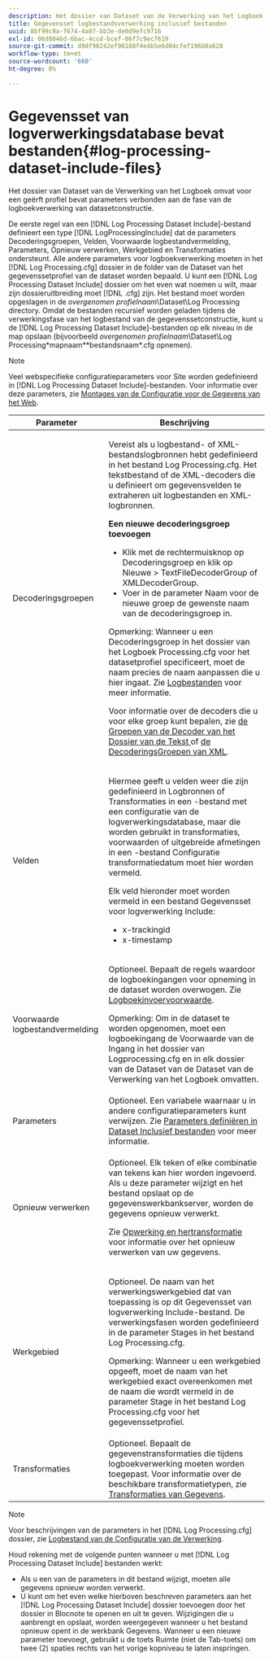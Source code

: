 ```yaml
---
description: Het dossier van Dataset van de Verwerking van het Logboek omvat voor een geërft profiel bevat parameters verbonden aan de fase van de logboekverwerking van datasetconstructie.
title: Gegevensset logbestandsverwerking inclusief bestanden
uuid: 8bf99c9a-f674-4a07-bb3e-de0d9efc9716
exl-id: 06d8046d-6bac-4ccd-bcef-06f7c9ec7619
source-git-commit: d9df90242ef96188f4e4b5e6d04cfef196b0a628
workflow-type: tm+mt
source-wordcount: '660'
ht-degree: 0%

---
```


# Gegevensset van logverwerkingsdatabase bevat bestanden{#log-processing-dataset-include-files}

Het dossier van Dataset van de Verwerking van het Logboek omvat voor een geërft profiel bevat parameters verbonden aan de fase van de logboekverwerking van datasetconstructie.

De eerste regel van een [!DNL Log Processing Dataset Include]-bestand definieert een type [!DNL LogProcessingInclude] dat de parameters Decoderingsgroepen, Velden, Voorwaarde logbestandvermelding, Parameters, Opnieuw verwerken, Werkgebied en Transformaties ondersteunt. Alle andere parameters voor logboekverwerking moeten in het [!DNL Log Processing.cfg] dossier in de folder van de Dataset van het gegevenssetprofiel van de dataset worden bepaald. U kunt een [!DNL Log Processing Dataset Include] dossier om het even wat noemen u wilt, maar zijn dossieruitbreiding moet [!DNL .cfg] zijn. Het bestand moet worden opgeslagen in de *overgenomen profielnaam*\Dataset\Log Processing directory. Omdat de bestanden recursief worden geladen tijdens de verwerkingsfase van het logbestand van de gegevenssetconstructie, kunt u de [!DNL Log Processing Dataset Include]-bestanden op elk niveau in de map opslaan (bijvoorbeeld *overgenomen profielnaam*\Dataset\Log Processing\*mapnaam*\*bestandsnaam*.cfg opnemen).

>[!NOTE]
>
>Veel webspecifieke configuratieparameters voor Site worden gedefinieerd in [!DNL Log Processing Dataset Include]-bestanden. Voor informatie over deze parameters, zie [Montages van de Configuratie voor de Gegevens van het Web](../../../../../home/c-dataset-const-proc/c-config-web-data/c-config-web-data.md#concept-9a306b65483a484bb3f6f3c1d7e77519).

<table id="table_E2112652CCD443E889A529EEDC4ADF1C"> 
 <thead> 
  <tr> 
   <th colname="col1" class="entry"> Parameter </th> 
   <th colname="col2" class="entry"> Beschrijving </th> 
  </tr> 
 </thead>
 <tbody> 
  <tr> 
   <td colname="col1"> Decoderingsgroepen </td> 
   <td colname="col2"> <p>Vereist als u logbestand- of XML-bestandslogbronnen hebt gedefinieerd in het bestand <span class="filepath"> Log Processing.cfg</span>. Het tekstbestand of de XML-decoders die u definieert om gegevensvelden te extraheren uit logbestanden en XML-logbronnen. </p> <p> <b>Een nieuwe decoderingsgroep toevoegen</b> 
     <ul id="ul_54087499003C48C8B0AD9660A2F46EA9"> 
      <li id="li_E361861E61D246DDB3964C97CC5187E9"> Klik met de rechtermuisknop op <span class="uicontrol"> Decoderingsgroep</span> en klik op <span class="uicontrol"> Nieuwe </span> &gt; <span class="uicontrol"> TextFileDecoderGroup</span> of <span class="uicontrol"> XMLDecoderGroup</span>. </li> 
      <li id="li_B2D61A0763AD4FEDB619BF9550EF4602"> Voer in de parameter Naam voor de nieuwe groep de gewenste naam van de decoderingsgroep in. </li> 
     </ul> </p> <p> <p>Opmerking:  Wanneer u een Decoderingsgroep in het <span class="filepath"> dossier van het Logboek Processing.cfg</span> voor het datasetprofiel specificeert, moet de naam precies de naam aanpassen die u hier ingaat. Zie <a href="../../../../../home/c-dataset-const-proc/c-log-proc-config-file/c-log-sources.md#concept-3d4fb817c057447d90f166b1183b461e"> Logbestanden</a> voor meer informatie. </p> </p> <p> Voor informatie over de decoders die u voor elke groep kunt bepalen, zie <a href="../../../../../home/c-dataset-const-proc/c-dataset-inc-files/c-types-dataset-inc-files/c-log-proc-dataset-inc-files/c-text-file-dec-groups.md#concept-0db34988e17c41bfb1797f1d8e78aabd"> de Groepen van de Decoder van het Dossier van de Tekst </a> of <a href="../../../../../home/c-dataset-const-proc/c-dataset-inc-files/c-types-dataset-inc-files/c-log-proc-dataset-inc-files/c-xml-dec-grps.md#concept-5eda5ab253724674832f6951e2a0d1c3"> de DecoderingsGroepen van XML</a>. </p> </td> 
  </tr> 
  <tr> 
   <td colname="col1"> Velden </td> 
   <td colname="col2"> <p>Hiermee geeft u velden weer die zijn gedefinieerd in <span class="wintitle"> Logbronnen</span> of <span class="wintitle"> Transformaties</span> in een <span class="wintitle">-bestand met een configuratie van de logverwerkingsdatabase</span>, maar die worden gebruikt in transformaties, voorwaarden of uitgebreide afmetingen in een <span class="wintitle">-bestand Configuratie transformatiedatum</span> moet hier worden vermeld. </p> <p> Elk veld hieronder moet worden vermeld in een bestand <span class="wintitle"> Gegevensset voor logverwerking Include</span>: 
     <ul id="ul_D1BB18A80D874C0B9B54DA361698EB30"> 
      <li id="li_7E8B5B697BDA408DBE10D9A63AF295AC"> x-trackingid </li> 
      <li id="li_F5DEE90A596A4A1C86AF874653C4048C"> x-timestamp </li> 
     </ul> </p> </td> 
  </tr> 
  <tr> 
   <td colname="col1"> Voorwaarde logbestandvermelding </td> 
   <td colname="col2"> <p>Optioneel. Bepaalt de regels waardoor de logboekingangen voor opneming in de dataset worden overwogen. Zie <a href="../../../../../home/c-dataset-const-proc/c-log-proc-config-file/c-info-log-proc-param.md#concept-ecaff95cee4e40bc90f81e099c5fc934"> Logboekinvoervoorwaarde</a>. </p> <p> <p>Opmerking:  Om in de dataset te worden opgenomen, moet een logboekingang <span class="wintitle"> de Voorwaarde van de Ingang </span> in <span class="filepath"> het dossier van Logprocessing.cfg</span> en in elk <span class="wintitle"> dossier van de Dataset van de Dataset van de Verwerking van het Logboek omvatten</span>. </p> </p> </td> 
  </tr> 
  <tr> 
   <td colname="col1"> Parameters </td> 
   <td colname="col2"> Optioneel. Een variabele waarnaar u in andere configuratieparameters kunt verwijzen. Zie <a href="../../../../../home/c-dataset-const-proc/c-dataset-inc-files/c-def-param-dataset-inc-files/c-def-param-dataset-inc-files.md#concept-5ad06acc8dc44bf2a99643fafdd56b50"> Parameters definiëren in Dataset Inclusief bestanden</a> voor meer informatie. </td> 
  </tr> 
  <tr> 
   <td colname="col1"> Opnieuw verwerken </td> 
   <td colname="col2"> <p>Optioneel. Elk teken of elke combinatie van tekens kan hier worden ingevoerd. Als u deze parameter wijzigt en het bestand opslaat op de gegevenswerkbankserver, worden de gegevens opnieuw verwerkt. </p> <p> Zie <a href="../../../../../home/c-dataset-const-proc/c-reproc-retrans/c-unst-reproc-retrans.md"> Opwerking en hertransformatie</a> voor informatie over het opnieuw verwerken van uw gegevens. </p> </td> 
  </tr> 
  <tr> 
   <td colname="col1"> Werkgebied </td> 
   <td colname="col2"> <p>Optioneel. De naam van het verwerkingswerkgebied dat van toepassing is op dit <span class="wintitle"> Gegevensset van logverwerking Include</span>-bestand. De verwerkingsfasen worden gedefinieerd in de parameter Stages in het bestand <span class="filepath"> Log Processing.cfg</span>. </p> <p> <p>Opmerking:  Wanneer u een werkgebied opgeeft, moet de naam van het werkgebied exact overeenkomen met de naam die wordt vermeld in de parameter Stage in het bestand <span class="filepath"> Log Processing.cfg</span> voor het gegevenssetprofiel. </p> </p> </td> 
  </tr> 
  <tr> 
   <td colname="col1"> Transformaties </td> 
   <td colname="col2"> Optioneel. Bepaalt de gegevenstransformaties die tijdens logboekverwerking moeten worden toegepast. Voor informatie over de beschikbare transformatietypen, zie <a href="../../../../../home/c-dataset-const-proc/c-data-trans/c-abt-transf.md"> Transformaties van Gegevens</a>. </td> 
  </tr> 
 </tbody> 
</table>

>[!NOTE]
>
>Voor beschrijvingen van de parameters in het [!DNL Log Processing.cfg] dossier, zie [Logbestand van de Configuratie van de Verwerking](../../../../../home/c-dataset-const-proc/c-log-proc-config-file/c-abt-log-proc-config-file.md).

Houd rekening met de volgende punten wanneer u met [!DNL Log Processing Dataset Include] bestanden werkt:

* Als u een van de parameters in dit bestand wijzigt, moeten alle gegevens opnieuw worden verwerkt.
* U kunt om het even welke hierboven beschreven parameters aan het [!DNL Log Processing Dataset Include] dossier toevoegen door het dossier in Blocnote te openen en uit te geven. Wijzigingen die u aanbrengt en opslaat, worden weergegeven wanneer u het bestand opnieuw opent in de werkbank Gegevens. Wanneer u een nieuwe parameter toevoegt, gebruikt u de toets Ruimte (niet de Tab-toets) om twee (2) spaties rechts van het vorige kopniveau te laten inspringen.
